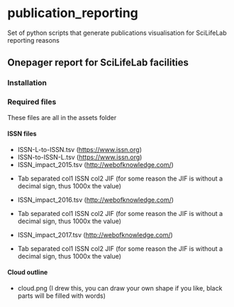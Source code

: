 # publication_reporting
Set of python scripts that generate publications visualisation for SciLifeLab reporting reasons

## Onepager report for SciLifeLab facilities

### Installation

### Required files
These files are all in the assets folder
#### ISSN files 
* ISSN-L-to-ISSN.tsv (https://www.issn.org)
* ISSN-to-ISSN-L.tsv (https://www.issn.org)
* ISSN_impact_2015.tsv (http://webofknowledge.com/)
 - Tab separated col1 ISSN col2 JIF (for some reason the JIF is without a decimal sign, thus 1000x the value)
* ISSN_impact_2016.tsv (http://webofknowledge.com/)
 - Tab separated col1 ISSN col2 JIF (for some reason the JIF is without a decimal sign, thus 1000x the value)
* ISSN_impact_2017.tsv (http://webofknowledge.com/)
 - Tab separated col1 ISSN col2 JIF (for some reason the JIF is without a decimal sign, thus 1000x the value)

#### Cloud outline
* cloud.png (I drew this, you can draw your own shape if you like, black parts will be filled with words)

